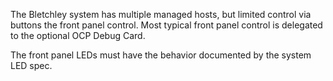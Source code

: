 The Bletchley system has multiple managed hosts, but limited control via
buttons the front panel control.  Most typical front panel control is delegated
to the optional OCP Debug Card.

The front panel LEDs must have the behavior documented by the system LED spec.
